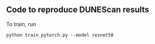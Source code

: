 ## Code to reproduce DUNEScan results

To train, run
```
python train_pytorch.py --model resnet50
```